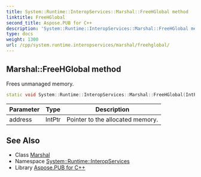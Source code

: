 ```yaml
---
title: System::Runtime::InteropServices::Marshal::FreeHGlobal method
linktitle: FreeHGlobal
second_title: Aspose.PUB for C++
description: 'System::Runtime::InteropServices::Marshal::FreeHGlobal method. Frees unmanaged memory in C++.'
type: docs
weight: 1300
url: /cpp/system.runtime.interopservices/marshal/freehglobal/
---
```

## Marshal::FreeHGlobal method


Frees unmanaged memory.

```cpp
static void System::Runtime::InteropServices::Marshal::FreeHGlobal(IntPtr address)
```


| Parameter | Type | Description |
| --- | --- | --- |
| address | IntPtr | Pointer to the allocated memory. |

## See Also

* Class [Marshal](../)
* Namespace [System::Runtime::InteropServices](../../)
* Library [Aspose.PUB for C++](../../../)
